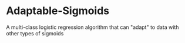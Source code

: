 # Adaptable-Sigmoids
A multi-class logistic regression algorithm that can "adapt" to data with other types of sigmoids
